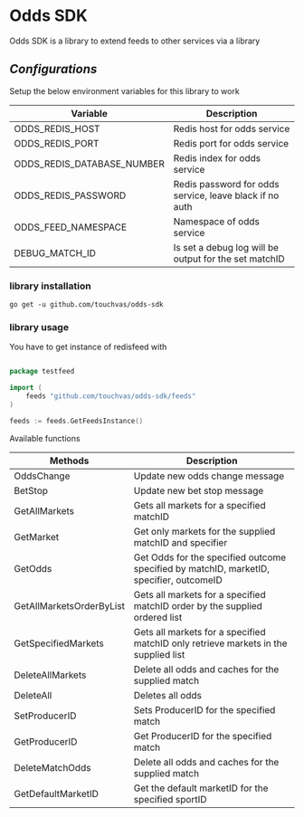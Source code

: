 # Odds SDK

Odds SDK is a library to extend feeds to other services via a library

## _Configurations_

Setup the below environment variables for this library to work

| Variable                   | Description                                             |
|----------------------------|---------------------------------------------------------|
| ODDS_REDIS_HOST            | Redis host for odds service                             |
| ODDS_REDIS_PORT            | Redis port for odds service                             |
| ODDS_REDIS_DATABASE_NUMBER | Redis index for odds service                            |
| ODDS_REDIS_PASSWORD        | Redis password for odds service, leave black if no auth |
| ODDS_FEED_NAMESPACE        | Namespace of odds service                               |
| DEBUG_MATCH_ID             | Is set a debug log will be output for the set matchID   |

### library installation

```shell
go get -u github.com/touchvas/odds-sdk
```

### library usage
You have to get instance of redisfeed with

```go

package testfeed

import (
	feeds "github.com/touchvas/odds-sdk/feeds"
)

feeds := feeds.GetFeedsInstance()

```

Available functions

| Methods                  | Description                                                                             |
|--------------------------|-----------------------------------------------------------------------------------------|
| OddsChange               | Update new odds change message                                                          |
| BetStop                  | Update new bet stop message                                                             |
| GetAllMarkets            | Gets all markets for a specified matchID                                                |
| GetMarket                | Get only markets for the supplied matchID and specifier                                 |
| GetOdds                  | Get Odds for the specified outcome specified by matchID, marketID, specifier, outcomeID |
| GetAllMarketsOrderByList | Gets all markets for a specified matchID order by the supplied ordered list             |
| GetSpecifiedMarkets      | Gets all markets for a specified matchID only retrieve markets in the supplied list     |
| DeleteAllMarkets         | Delete all odds and caches for the supplied match                                       |
| DeleteAll                | Deletes all odds                                                                        |
| SetProducerID            | Sets ProducerID for the specified match                                                 |
| GetProducerID            | Get ProducerID for the specified match                                                  |
| DeleteMatchOdds          | Delete all odds and caches for the supplied match                                       |
| GetDefaultMarketID       | Get the default marketID for the specified sportID                                      |
